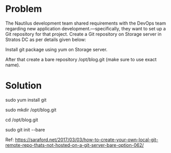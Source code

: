 # Problem
The Nautilus development team shared requirements with the DevOps team regarding new application development.—specifically, they want to set up a Git repository for that project. Create a Git repository on Storage server in Stratos DC as per details given below:


Install git package using yum on Storage server.

After that create a bare repository /opt/blog.git (make sure to use exact name).

# Solution
sudo yum install git

sudo mkdir /opt/blog.git

cd /opt/blog.git

sudo git init --bare


Ref: https://saraford.net/2017/03/03/how-to-create-your-own-local-git-remote-repo-thats-not-hosted-on-a-git-server-bare-option-062/
